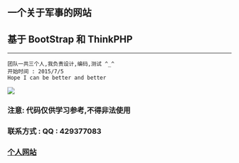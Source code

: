 ## 一个关于军事的网站 
## 基于 BootStrap 和 ThinkPHP 
---
```
团队一共三个人,我负责设计,编码,测试 ^_^
开始时间 : 2015/7/5
Hope I can be better and better  
```

![](./xzmy1.1/img/index.jpg)

### 注意: 代码仅供学习参考,不得非法使用
### 联系方式 : QQ : 429377083
### [个人网站](http://www.lovezbs.com) 


